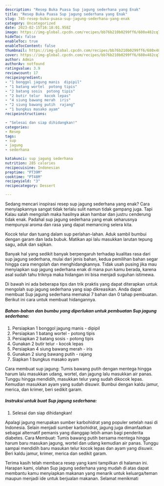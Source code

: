 ```yaml
---
description: "Resep Buka Puasa Sup jagung sederhana yang Enak"
title: "Resep Buka Puasa Sup jagung sederhana yang Enak"
slug: 745-resep-buka-puasa-sup-jagung-sederhana-yang-enak
category: Uncategorized
date: 2023-02-15T16:18:01.958Z
image: https://img-global.cpcdn.com/recipes/bb76b210b0299ff6/680x482cq70/sup-jagung-sederhana-foto-resep-utama.jpg
hideToc: false
enableToc: true
enableTocContent: false
thumbnail: https://img-global.cpcdn.com/recipes/bb76b210b0299ff6/680x482cq70/sup-jagung-sederhana-foto-resep-utama.jpg
cover: https://img-global.cpcdn.com/recipes/bb76b210b0299ff6/680x482cq70/sup-jagung-sederhana-foto-resep-utama.jpg
author: Admin
authorAv: notfound
ratingvalue: 3.9
reviewcount: 17
recipeingredient:
- "1 bonggol jagung manis  dipipil"
- "1 batang wortel  potong tipis"
- "2 batang sosis  potong tipis"
- "2 butir telur  kocok lepas"
- "4 siung bawang merah  iris"
- "2 siung bawang putih  rajang"
- "1 bungkus masako ayam"
recipeinstructions:

- "Selesai dan siap dihidangkan!"
categories:
- Resep
tags:
- sup
- jagung
- sederhana

katakunci: sup jagung sederhana 
nutrition: 285 calories
recipecuisine: Indonesian
preptime: "PT39M"
cooktime: "PT48M"
recipeyield: "3"
recipecategory: Dessert

---
```



Sedang mencari inspirasi resep sup jagung sederhana yang enak? Cara menyiapkannya sangat tidak terlalu sulit namun tidak gampang juga. Tapi Kalau salah mengolah maka hasilnya akan hambar dan justru cenderung tidak enak. Padahal sup jagung sederhana yang enak seharusnya mempunyai aroma dan rasa yang dapat memancing selera kita.


Kocok telur dan tuang dalam sup perlahan-lahan. Aduk sambil bumbui dengan garam dan lada bubuk. Matikan api lalu masukkan larutan tepung sagu, aduk dan sajikan.

Banyak hal yang sedikit banyak berpengaruh terhadap kualitas rasa dari sup jagung sederhana, mulai dari jenis bahan, kedua pemilihan bahan segar hingga cara mengolah dan menghidangkannya. Tidak usah pusing jika mau menyiapkan sup jagung sederhana enak di mana pun kamu berada, karena asal sudah tahu triknya maka hidangan ini bisa menjadi suguhan istimewa.


Di bawah ini ada beberapa tips dan trik praktis yang dapat diterapkan untuk mengolah sup jagung sederhana yang siap dikreasikan. Anda dapat membuat Sup jagung sederhana memakai 7 bahan dan 0 tahap pembuatan. Berikut ini cara untuk membuat hidangannya.

<!--inarticleads1-->

##### Bahan-bahan dan bumbu yang diperlukan untuk pembuatan Sup jagung sederhana:

1. Persiapkan 1 bonggol jagung manis - dipipil
1. Persiapkan 1 batang wortel - potong tipis
1. Persiapkan 2 batang sosis - potong tipis
1. Gunakan 2 butir telur - kocok lepas
1. Persiapkan 4 siung bawang merah - iris
1. Gunakan 2 siung bawang putih - rajang
1. Siapkan 1 bungkus masako ayam


Cara membuat sup jagung: Tumis bawang putih dengan mentega hingga harum lalu masukkan udang, wortel, dan jagung lalu masukkan air panas. Tunggu hingga mendidih, masukkan telur yang sudah dikocok lepas. Kemudian masukkan ayam yang sudah disuwir. Bumbui dengan kaldu jamur, merica, dan krimer, beri sedikit garam. 

<!--inarticleads2-->

##### Instruksi untuk buat Sup jagung sederhana:


1. Selesai dan siap dihidangkan!

Apalagi jagung merupakan sumber karbohidrat yang populer setelah nasi di Indonesia. Selain menjadi sumber karbohidrat, jagung juga dimanfaatkan sebagai alternatif pemanis yang dianggap lebih aman bagi penderita diabetes. Cara Membuat: Tumis bawang putih bersama mentega hingga harum baru masukan jagung, wortel dan udang kemudian air panas. Tunggu sampai mendidih baru masukan telur kocok lepas dan ayam yang disuwir. Beri kaldu jamur, krimer, merica dan sedikit garam. 

Terima kasih telah membaca resep yang kami tampilkan di halaman ini. Harapan kami, olahan Sup jagung sederhana yang mudah di atas dapat membantu kamu menyiapkan makanan yang menarik untuk keluarga/teman maupun menjadi ide untuk berjualan makanan. Selamat menikmati
